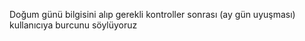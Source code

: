 Doğum günü bilgisini alıp gerekli kontroller sonrası (ay gün uyuşması) kullanıcıya burcunu söylüyoruz
